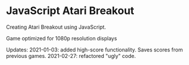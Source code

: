 # JavaScript Atari Breakout

Creating Atari Breakout using JavaScript.

Game optimized for 1080p resolution displays

Updates:
2021-01-03: added high-score functionality. Saves scores from previous games.
2021-02-27: refactored "ugly" code.
